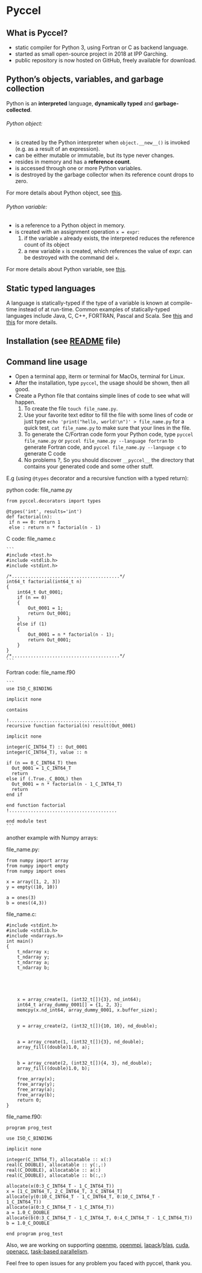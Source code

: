 # Pyccel

 ## What is Pyccel?

- static compiler for Python 3, using Fortran or C as backend language.
- started as small open-source project in 2018 at IPP Garching.
- public repository is now hosted on GitHub, freely available for download.

## Python’s objects, variables, and garbage collection

 Python is an **interpreted** language, **dynamically typed** and **garbage-collected**.

 ###### Python object:
- is created by the Python interpreter when `object.__new__()` is invoked (e.g. as a result of an expression).
- can be either mutable or immutable, but its type never changes.
- resides in memory and has a **reference count**.
- is accessed through one or more Python variables.
- is destroyed by the garbage collector when its reference count drops to zero.

For more details about Python object, see [this](https://docs.python.org/3/tutorial/classes.html).

 ###### Python variable:
- is a reference to a Python object in memory.
- is created with an assignment operation `x = expr`:
  1. if the variable `x` already exists, the interpreted reduces the reference count of its object
  2. a new variable `x` is created, which references the value of expr.
can be destroyed with the command del `x`.

For more details about Python variable, see [this](https://www.w3schools.com/python/python_variables.asp).

## Static typed languages

A language is statically-typed if the type of a variable is known at compile-time instead of at run-time. Common examples of statically-typed languages include Java, C, C++, FORTRAN, Pascal and Scala. See [this](https://en.wikipedia.org/wiki/Type_system#:~:text=In%20programming%20languages%2C%20a%20type,%2C%20expressions%2C%20functions%20or%20modules.) and [this](https://android.jlelse.eu/magic-lies-here-statically-typed-vs-dynamically-typed-languages-d151c7f95e2b#:~:text=Static%20typed%20languages,%2C%20FORTRAN%2C%20Pascal%20and%20Scala.) for more details.

## Installation (see [README](https://github.com/pyccel/pyccel/blob/master/README.rst) file)

## Command line usage
- Open a terminal app, iterm or terminal for MacOs, terminal for Linux. 
- After the installation, type `pyccel`, the usage should be shown, then all good.
- Create a Python file that contains simple lines of code to see what will happen.
  1. To create the file `touch file_name.py`.
  2. Use your favorite text editor to fill the file with some lines of code or just type `echo 'print("hello, world!\n")' > file_name.py`        for a quick test, `cat file_name.py` to make sure that your lines in the file.
  3. To generate the C/Fortran code form your Python code, type `pyccel file_name.py` or `pyccel file_name.py --language fortran`
     to generate Fortran code, and `pyccel file_name.py --language c` to generate C code
  4. No problems ?, So you should discover `__pyccel__` the directory that contains your generated code and some other stuff.

E.g (using `@types` decorator and a recursive function with a typed return):
   
   python code:
    file_name.py
   ```
   from pyccel.decorators import types

   @types('int', results='int')
   def factorial(n):
    if n == 0: return 1
    else : return n * factorial(n - 1)
   ```
   C code:
    file_name.c
   
    ```
    #include <test.h>
    #include <stdlib.h>
    #include <stdint.h>

    /*........................................*/
    int64_t factorial(int64_t n)
    {
        int64_t Out_0001;
        if (n == 0)
        {
            Out_0001 = 1;
            return Out_0001;
        }
        else if (1)
        {
            Out_0001 = n * factorial(n - 1);
            return Out_0001;
        }
    }
    /*........................................*/
    ```
   Fortran code:
    file_name.f90
    
    ```
    use ISO_C_BINDING

    implicit none

    contains

    !........................................
    recursive function factorial(n) result(Out_0001)

    implicit none

    integer(C_INT64_T) :: Out_0001
    integer(C_INT64_T), value :: n

    if (n == 0_C_INT64_T) then
      Out_0001 = 1_C_INT64_T
      return
    else if (.True._C_BOOL) then
      Out_0001 = n * factorial(n - 1_C_INT64_T)
      return
    end if

    end function factorial
    !........................................

    end module test
    ```
   another example with Numpy arrays:
   
   file_name.py:
   
   ```
   from numpy import array
   from numpy import empty
   from numpy import ones

   x = array([1, 2, 3])
   y = empty((10, 10))

   a = ones(3)
   b = ones((4,3))
   ```
   file_name.c:
   
   ```
   #include <stdint.h>
   #include <stdlib.h>
   #include <ndarrays.h>
   int main()
   {
       t_ndarray x;
       t_ndarray y;
       t_ndarray a;
       t_ndarray b;





       x = array_create(1, (int32_t[]){3}, nd_int64);
       int64_t array_dummy_0001[] = {1, 2, 3};
       memcpy(x.nd_int64, array_dummy_0001, x.buffer_size);


       y = array_create(2, (int32_t[]){10, 10}, nd_double);


       a = array_create(1, (int32_t[]){3}, nd_double);
       array_fill((double)1.0, a);


       b = array_create(2, (int32_t[]){4, 3}, nd_double);
       array_fill((double)1.0, b);

       free_array(x);
       free_array(y);
       free_array(a);
       free_array(b);
       return 0;
   }
   ```
   file_name.f90:
   
   ```
   program prog_test

   use ISO_C_BINDING

   implicit none

   integer(C_INT64_T), allocatable :: x(:)
   real(C_DOUBLE), allocatable :: y(:,:)
   real(C_DOUBLE), allocatable :: a(:)
   real(C_DOUBLE), allocatable :: b(:,:)

   allocate(x(0:3_C_INT64_T - 1_C_INT64_T))
   x = [1_C_INT64_T, 2_C_INT64_T, 3_C_INT64_T]
   allocate(y(0:10_C_INT64_T - 1_C_INT64_T, 0:10_C_INT64_T - 1_C_INT64_T))
   allocate(a(0:3_C_INT64_T - 1_C_INT64_T))
   a = 1.0_C_DOUBLE
   allocate(b(0:3_C_INT64_T - 1_C_INT64_T, 0:4_C_INT64_T - 1_C_INT64_T))
   b = 1.0_C_DOUBLE

   end program prog_test
   ```
Also, we are working on supporting [openmp](https://en.wikipedia.org/wiki/OpenMP), [openmpi](https://en.wikipedia.org/wiki/Open_MPI), [lapack](https://en.wikipedia.org/wiki/LAPACK)/[blas](https://en.wikipedia.org/wiki/Basic_Linear_Algebra_Subprograms), [cuda](https://en.wikipedia.org/wiki/CUDA), [openacc](https://en.wikipedia.org/wiki/OpenACC), [task-based parallelism](https://en.wikipedia.org/wiki/Task_parallelism).

Feel free to open issues for any problem you faced with pyccel, thank you.

